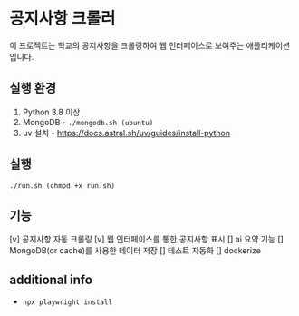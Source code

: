 # 공지사항 크롤러

이 프로젝트는 학교의 공지사항을 크롤링하여 웹 인터페이스로 보여주는 애플리케이션입니다.

## 실행 환경

1. Python 3.8 이상
2. MongoDB - `./mongodb.sh (ubuntu)`
3. uv 설치 - https://docs.astral.sh/uv/guides/install-python

## 실행

`./run.sh (chmod +x run.sh)`

## 기능

[v] 공지사항 자동 크롤링
[v] 웹 인터페이스를 통한 공지사항 표시
[] ai 요약 기능
[] MongoDB(or cache)를 사용한 데이터 저장
[] 테스트 자동화
[] dockerize

## additional info
- `npx playwright install`